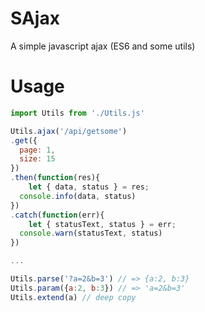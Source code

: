 # SAjax
A simple javascript ajax (ES6 and some utils)

# Usage
```javascript
import Utils from './Utils.js'

Utils.ajax('/api/getsome')
.get({
  page: 1,
  size: 15
})
.then(function(res){
	let { data, status } = res;
  console.info(data, status)
})
.catch(function(err){
	let { statusText, status } = err;
  console.warn(statusText, status)
})

...

Utils.parse('?a=2&b=3') // => {a:2, b:3}
Utils.param({a:2, b:3}) // => 'a=2&b=3'
Utils.extend(a) // deep copy
```
